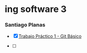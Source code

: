 # ing software 3
### Santiago Planas

- [X]  [Trabajo Práctico 1 - Git Básico](Git_Basico/README.md)

- [ ] 